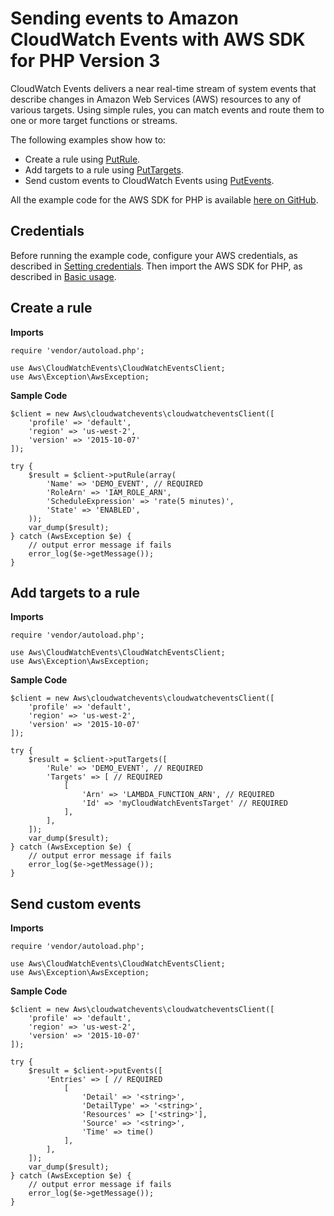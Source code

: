 # Sending events to Amazon CloudWatch Events with AWS SDK for PHP Version 3<a name="cw-examples-sending-events"></a>

CloudWatch Events delivers a near real\-time stream of system events that describe changes in Amazon Web Services \(AWS\) resources to any of various targets\. Using simple rules, you can match events and route them to one or more target functions or streams\.

The following examples show how to:
+ Create a rule using [PutRule](https://docs.aws.amazon.com/aws-sdk-php/v3/api/api-events-2015-10-07.html#putrule)\.
+ Add targets to a rule using [PutTargets](https://docs.aws.amazon.com/aws-sdk-php/v3/api/api-events-2015-10-07.html#puttargets)\.
+ Send custom events to CloudWatch Events using [PutEvents](https://docs.aws.amazon.com/aws-sdk-php/v3/api/api-events-2015-10-07.html#putevents)\.

All the example code for the AWS SDK for PHP is available [here on GitHub](https://github.com/awsdocs/aws-doc-sdk-examples/tree/main/php/example_code)\.

## Credentials<a name="credentials"></a>

Before running the example code, configure your AWS credentials, as described in [Setting credentials](guide_credentials.md)\. Then import the AWS SDK for PHP, as described in [Basic usage](getting-started_basic-usage.md)\.

## Create a rule<a name="create-a-rule"></a>

 **Imports** 

```
require 'vendor/autoload.php';

use Aws\CloudWatchEvents\CloudWatchEventsClient; 
use Aws\Exception\AwsException;
```

 **Sample Code** 

```
$client = new Aws\cloudwatchevents\cloudwatcheventsClient([
    'profile' => 'default',
    'region' => 'us-west-2',
    'version' => '2015-10-07'
]);

try {
    $result = $client->putRule(array(
        'Name' => 'DEMO_EVENT', // REQUIRED
        'RoleArn' => 'IAM_ROLE_ARN',
        'ScheduleExpression' => 'rate(5 minutes)',
        'State' => 'ENABLED',
    ));
    var_dump($result);
} catch (AwsException $e) {
    // output error message if fails
    error_log($e->getMessage());
}
```

## Add targets to a rule<a name="add-targets-to-a-rule"></a>

 **Imports** 

```
require 'vendor/autoload.php';

use Aws\CloudWatchEvents\CloudWatchEventsClient; 
use Aws\Exception\AwsException;
```

 **Sample Code** 

```
$client = new Aws\cloudwatchevents\cloudwatcheventsClient([
    'profile' => 'default',
    'region' => 'us-west-2',
    'version' => '2015-10-07'
]);

try {
    $result = $client->putTargets([
        'Rule' => 'DEMO_EVENT', // REQUIRED
        'Targets' => [ // REQUIRED
            [
                'Arn' => 'LAMBDA_FUNCTION_ARN', // REQUIRED
                'Id' => 'myCloudWatchEventsTarget' // REQUIRED
            ],
        ],
    ]);
    var_dump($result);
} catch (AwsException $e) {
    // output error message if fails
    error_log($e->getMessage());
}
```

## Send custom events<a name="send-custom-events"></a>

 **Imports** 

```
require 'vendor/autoload.php';

use Aws\CloudWatchEvents\CloudWatchEventsClient; 
use Aws\Exception\AwsException;
```

 **Sample Code** 

```
$client = new Aws\cloudwatchevents\cloudwatcheventsClient([
    'profile' => 'default',
    'region' => 'us-west-2',
    'version' => '2015-10-07'
]);

try {
    $result = $client->putEvents([
        'Entries' => [ // REQUIRED
            [
                'Detail' => '<string>',
                'DetailType' => '<string>',
                'Resources' => ['<string>'],
                'Source' => '<string>',
                'Time' => time()
            ],
        ],
    ]);
    var_dump($result);
} catch (AwsException $e) {
    // output error message if fails
    error_log($e->getMessage());
}
```